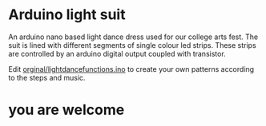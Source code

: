 # Arduino light suit

An arduino nano based light dance dress used for our college arts fest. The suit is lined with different segments of single colour led strips. These strips are controlled by an arduino digital output coupled with transistor.

Edit [orginal/lightdancefunctions.ino](https://github.com/1061999/Arduino_light_suit/blob/master/orginal/lightdancefunctions.ino) to create your own patterns according to the steps and music.
# you are welcome
